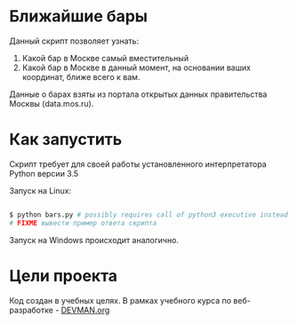 # Ближайшие бары

Данный скрипт позволяет узнать: 
1. Какой бар в Москве самый вместительный
2. Какой бар в Москве в данный момент, на основании ваших координат, ближе всего к вам.

Данные о барах взяты из портала открытых данных правительства Москвы (data.mos.ru).

# Как запустить

Скрипт требует для своей работы установленного интерпретатора Python версии 3.5

Запуск на Linux:

```bash

$ python bars.py # possibly requires call of python3 executive instead of just python
# FIXME вывести пример ответа скрипта

```

Запуск на Windows происходит аналогично.

# Цели проекта

Код создан в учебных целях. В рамках учебного курса по веб-разработке - [DEVMAN.org](https://devman.org)

